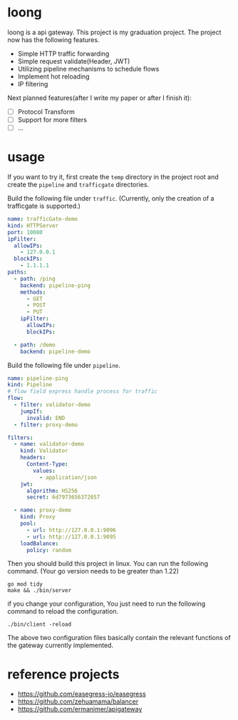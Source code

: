 # loong
loong is a api gateway. This project is my graduation project. The project now has the following features.
+ Simple HTTP traffic forwarding
+ Simple request validate(Header, JWT)
+ Utilizing pipeline mechanisms to schedule flows 
+ Implement hot reloading
+ IP filtering

Next planned features(after I write my paper or after I finish it):
- [ ] Protocol Transform
- [ ] Support for more filters
- [ ] ...
# usage
If you want to try it, first create the `temp` directory in the project root and create the `pipeline` and `trafficgate` directories.

Build the following file under `traffic`. (Currently, only the creation of a trafficgate is supported.)
```yml
name: trafficGate-demo
kind: HTTPServer
port: 10080
ipFilter:
  allowIPs:
    - 127.0.0.1
  blockIPs:
    - 1.1.1.1
paths:
  - path: /ping
    backend: pipeline-ping
    methods: 
      - GET
      - POST
      - PUT
    ipFilter:
      allowIPs:
      blockIPs:

  - path: /demo
    backend: pipeline-demo
```

Build the following file under `pipeline`.
```yml
name: pipeline-ping
kind: Pipeline
# flow field express handle process for traffic
flow:
  - filter: validator-demo
    jumpIf: 
      invalid: END
  - filter: proxy-demo

filters: 
  - name: validator-demo
    kind: Validator
    headers:
      Content-Type:
        values: 
          - application/json
    jwt:
      algorithm: HS256
      secret: 6d7973656372657

  - name: proxy-demo
    kind: Proxy
    pool: 
      - url: http://127.0.0.1:9096
      - url: http://127.0.0.1:9095
    loadBalance:
      policy: random
```
Then you should build this project in linux. You can run the following command. (Your go version needs to be greater than 1.22)
```fish
go mod tidy
make && ./bin/server
```
if you change your configuration, You just need to run the following command to reload the configuration.
```fish
./bin/client -reload
```

The above two configuration files basically contain the relevant functions of the gateway currently implemented.

# reference projects
+ https://github.com/easegress-io/easegress
+ https://github.com/zehuamama/balancer
+ https://github.com/ermanimer/apigateway



